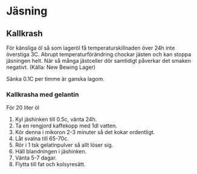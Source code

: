 # Jäsning

## Kallkrash

För känsliga öl så som lageröl få temperaturskillnaden över 24h inte överstiga 3C. Abrupt temperaturförändring chockar jästen och kan stoppa jäsningen helt. När så många jästceller dör samtidigt påverkar det smaken negativt. (Källa: New Bewing Lager)  
  
Sänka 0.1C per timme är ganska lagom.  



### Kallkrasha med gelantin

För 20 liter öl  

1.  Kyl jäshinken till 0.5c, vänta 24h.
2.  Ta en rengjord kaffekopp med 1dl vatten.
3.  Kör denna i mikoron 2-3 minuter så det kokar ordentligt.
4.  Låt svalna till 65-70c.
5.  Rör i 1 tsk gelatinpulver så allt löser sig.
6.  Häll blandningen i jäshinken.
7.  Vänta 5-7 dagar.
8.  Flytta till fat och kolsyresätt.

